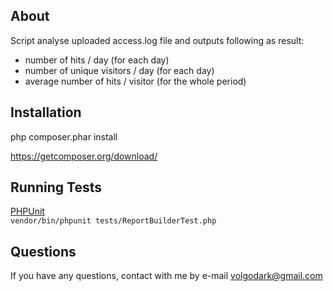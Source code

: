 About
-----------------------------------
Script analyse uploaded access.log file and outputs following as result:<br/>
- number of hits / day (for each day)<br/>
- number of unique visitors / day (for each day)<br/>
- average number of hits / visitor (for the whole period)<br/>


Installation
-----------------------------------
php composer.phar install

https://getcomposer.org/download/


Running Tests
-----------------------------------
[PHPUnit](https://phpunit.de/) <br/>
`vendor/bin/phpunit tests/ReportBuilderTest.php`<br/>


Questions
-----------------------------------
If you have any questions, contact with me by e-mail volgodark@gmail.com

